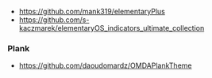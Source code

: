 
* https://github.com/mank319/elementaryPlus
* https://github.com/s-kaczmarek/elementaryOS_indicators_ultimate_collection

### Plank
* https://github.com/daoudomardz/OMDAPlankTheme
